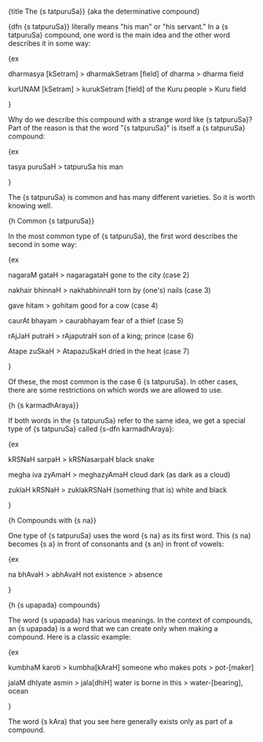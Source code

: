 {title The {s tatpuruSa}}
{aka the determinative compound}

{dfn {s tatpuruSa}} literally means "his man" or "his servant." In a {s
tatpuruSa} compound, one word is the main idea and the other word describes it
in some way:

{ex

dharmasya [kSetram] > dharmakSetram
[field] of dharma > dharma field

kurUNAM [kSetram] > kurukSetram
[field] of the Kuru people > Kuru field

}

Why do we describe this compound with a strange word like {s tatpuruSa}? Part
of the reason is that the word "{s tatpuruSa}" is itself a {s tatpuruSa}
compound:

{ex

tasya puruSaH > tatpuruSa
his man

}

The {s tatpuruSa} is common and has many different varieties. So it is worth
knowing well.


{h Common {s tatpuruSa}}

In the most common type of {s tatpuruSa}, the first word describes the second
in some way:

{ex

nagaraM gataH > nagaragataH
gone to the city
(case 2)

nakhair bhinnaH > nakhabhinnaH
torn by (one's) nails
(case 3)

gave hitam > gohitam
good for a cow
(case 4)

caurAt bhayam > caurabhayam
fear of a thief
(case 5)

rAjJaH putraH > rAjaputraH
son of a king; prince
(case 6)

Atape zuSkaH > AtapazuSkaH
dried in the heat
(case 7)

}

Of these, the most common is the case 6 {s tatpuruSa}. In other cases, there
are some restrictions on which words we are allowed to use.


{h {s karmadhAraya}}

If both words in the {s tatpuruSa} refer to the same idea, we get a special
type of {s tatpuruSa} called {s-dfn karmadhAraya}:

{ex

kRSNaH sarpaH > kRSNasarpaH
black snake

megha iva zyAmaH > meghazyAmaH
cloud dark (as dark as a cloud)

zuklaH kRSNaH > zuklakRSNaH
(something that is) white and black

}


{h Compounds with {s na}}

One type of {s tatpuruSa} uses the word {s na} as its first word. This {s na}
becomes {s a} in front of consonants and {s an} in front of vowels:

{ex

na bhAvaH > abhAvaH
not existence > absence

}


{h {s upapada} compounds}

The word {s upapada} has various meanings. In the context of compounds, an {s
upapada} is a word that we can create only when making a compound. Here is a
classic example:

{ex

kumbhaM karoti > kumbha[kAraH]
someone who makes pots > pot-[maker]

jalaM dhIyate asmin > jala[dhiH]
water is borne in this > water-[bearing], ocean

}

The word {s kAra} that you see here generally exists only as part of a compound. 

